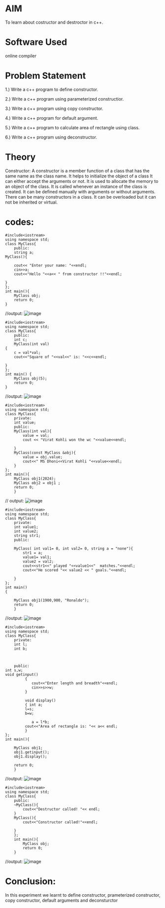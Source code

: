 
# AIM
To learn about costructor and destroctor in c++.

# Software Used
online compiler

# Problem Statement
1.) Write a c++ program to define constructor.

2.) Write a c++ program using parameterized constructior.

3.) Write a c++ program using copy constructor.

4.) Write a c++ program for default argument.

5.) Write a c++ program to calculate area of rectangle using class.

6.) Write a c++ program using deconstructor.

# Theory
Constructor: A constructor is a member function of a class that has the same name as the class name. It helps to initialize the object of a class
It can either accept the arguments or not. It is used to allocate the memory to an object of the class. It is called whenever an instance of the class is created. 
It can be defined manually with arguments or without arguments. There can be many constructors in a class. It can be overloaded but it can not be inherited or virtual.

# codes:
~~~//DEFINE CONSTRUCTOR.
#include<iostream>
using namespace std;
class MyClass{
    public:
    string a;
MyClass(){

    cout<< "Enter your name: "<<endl;
    cin>>a;
    cout<<"Hello "<<a<< " from constructor !!"<<endl;

}
};
int main(){
    MyClass obj;
    return 0;
}
~~~
//output:
![image](https://github.com/user-attachments/assets/6be9641f-da4a-4ad0-83a2-f1d8eef99d11)


~~~//PARAMETERIZED CONSTRUCTOR
#include<iostream>
using namespace std;
class MyClass{
    public:
    int c;
    MyClass(int val)
{
    c = val*val;
    cout<<"Square of "<<val<<" is: "<<c<<endl;
    
}
};
int main() {
    MyClass obj(5);
    return 0;
}
~~~
//output:
![image](https://github.com/user-attachments/assets/83ae29f5-042c-47a2-b3e8-af899daede89)


~~~//COPY CONSTRUCTOR
#include<iostream>
using namespace std;
class MyClass{
    private:
    int value;
    public:
    MyClass(int val){
        value = val;
        cout << "Virat Kohli won the wc "<<value<<endl;

    }
    MyClass(const MyClass &obj){
        value = obj.value;
        cout<<" MS Dhoni<<Virat Kohli "<<value<<endl;
    }
};
int main(){
    MyClass obj1(2024);
    MyClass obj2 = obj1 ;
    return 0;
    }

~~~
// output: ![image](https://github.com/user-attachments/assets/dc25d777-1120-43fb-84f6-b482b161dbec)



~~~//DEFAULT ARGUMENT
#include<iostream>
using namespace std;
class MyClass{
    private:
    int value1;
    int value2;
    string str1;
    public:
    
    MyClass( int val1= 0, int val2= 0, string a = "none"){
        str1 = a;
        value1= val1;
        value2 = val2;
        cout<<str1<<" played "<<value1<<"  matches."<<endl;
        cout<<"He scored "<< value2 << " goals."<<endl;

    }
};
int main()
{
   
    MyClass obj1(1900,900, "Ronaldo");
    return 0;
    }
~~~
//output:
![image](https://github.com/user-attachments/assets/98b9af6f-216a-49f5-bf20-8cf1c930613e)

~~~//AREA OF RECTANGLE
#include<iostream>
using namespace std;
class MyClass{
    private:
    int l;
    int b;



    public:
int s,w;
void getinput()
         { 
            cout<<"Enter length and breadth"<<endl;
            cin>>s>>w;
         }

         void display()
         { int a;
         l=s;
         b=w;
    
            a = l*b;
         cout<<"Area of rectangle is: "<< a<< endl;
         }
};
int main(){
    
    MyClass obj1;
    obj1.getinput();
    obj1.display();

    return 0;
    }
~~~
  //output:
  ![image](https://github.com/user-attachments/assets/a546ef4f-554a-42ec-978d-8228f8bd4067)


~~~//DECONSTURCTOR
#include<iostream>
using namespace std;
class MyClass{
    public:
    ~MyClass(){
        cout<<"Destructor called! "<< endl;
    }
    MyClass(){
        cout<<"Constructor called!"<<endl;

    }
    };
    int main(){
        MyClass obj;
        return 0;
    }
~~~
//output:
![image](https://github.com/user-attachments/assets/f2738aa8-2d92-4542-8382-5f736f2f9062)

# Conclusion:
In this experiment we learnt to define constructor, prameterized constructor, copy constructor, default arguments and deconsturctor
